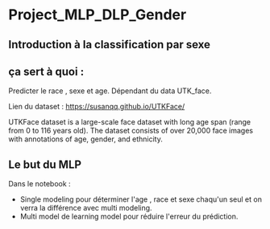 # Project_MLP_DLP_Gender

## Introduction à la classification par sexe

## ça sert à quoi :

Predicter le race , sexe et age. Dépendant du data UTK_face.

Lien du dataset : https://susanqq.github.io/UTKFace/


UTKFace dataset is a large-scale face dataset with long age span (range from 0 to 116 years old). The dataset consists of over 20,000 face images with annotations of age, gender, and ethnicity.


## Le but du MLP

Dans le notebook : 

- Single modeling pour déterminer l'age , race et sexe chaqu'un seul et on verra la différence avec multi modeling.
- Multi model de learning model pour réduire l'erreur du prédiction.
